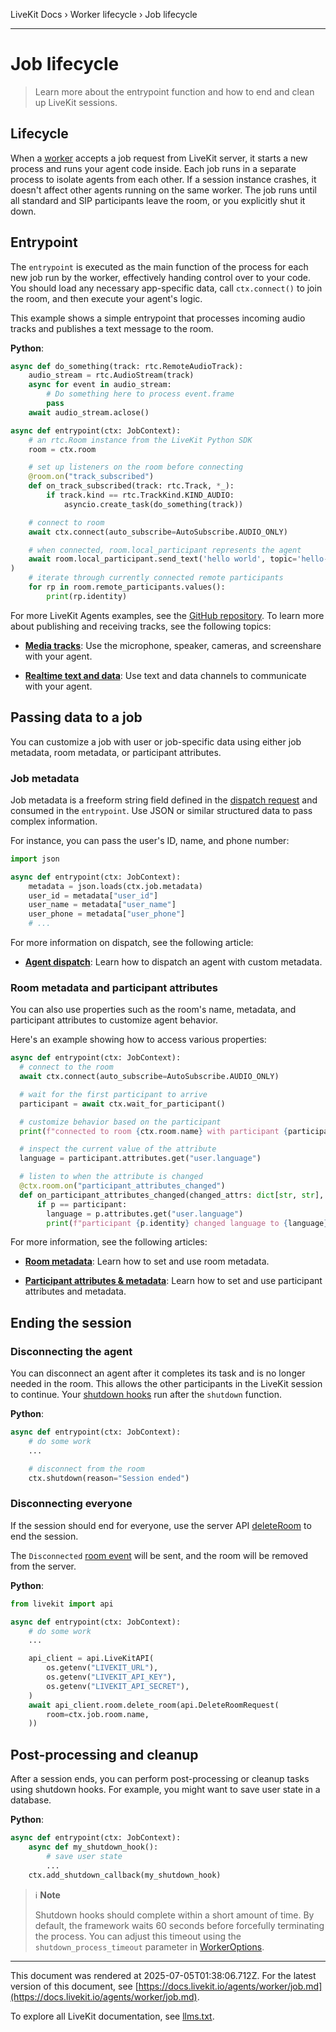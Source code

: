 LiveKit Docs › Worker lifecycle › Job lifecycle

---

# Job lifecycle

> Learn more about the entrypoint function and how to end and clean up LiveKit sessions.

## Lifecycle

When a [worker](https://docs.livekit.io/agents/worker.md) accepts a job request from LiveKit server, it starts a new process and runs your agent code inside. Each job runs in a separate process to isolate agents from each other. If a session instance crashes, it doesn't affect other agents running on the same worker. The job runs until all standard and SIP participants leave the room, or you explicitly shut it down.

## Entrypoint

The `entrypoint` is executed as the main function of the process for each new job run by the worker, effectively handing control over to your code. You should load any necessary app-specific data, call `ctx.connect()` to join the room, and then execute your agent's logic.

This example shows a simple entrypoint that processes incoming audio tracks and publishes a text message to the room.

**Python**:

```python
async def do_something(track: rtc.RemoteAudioTrack):
    audio_stream = rtc.AudioStream(track)
    async for event in audio_stream:
        # Do something here to process event.frame
        pass
    await audio_stream.aclose()

async def entrypoint(ctx: JobContext):
    # an rtc.Room instance from the LiveKit Python SDK
    room = ctx.room

    # set up listeners on the room before connecting
    @room.on("track_subscribed")
    def on_track_subscribed(track: rtc.Track, *_):
        if track.kind == rtc.TrackKind.KIND_AUDIO:
            asyncio.create_task(do_something(track))

    # connect to room
    await ctx.connect(auto_subscribe=AutoSubscribe.AUDIO_ONLY)

    # when connected, room.local_participant represents the agent
    await room.local_participant.send_text('hello world', topic='hello-world')
)
    # iterate through currently connected remote participants
    for rp in room.remote_participants.values():
        print(rp.identity)

```

For more LiveKit Agents examples, see the [GitHub repository](https://github.com/livekit/agents/tree/main/examples). To learn more about publishing and receiving tracks, see the following topics:

- **[Media tracks](https://docs.livekit.io/home/client/tracks.md)**: Use the microphone, speaker, cameras, and screenshare with your agent.

- **[Realtime text and data](https://docs.livekit.io/home/client/data.md)**: Use text and data channels to communicate with your agent.

## Passing data to a job

You can customize a job with user or job-specific data using either job metadata, room metadata, or participant attributes.

### Job metadata

Job metadata is a freeform string field defined in the [dispatch request](https://docs.livekit.io/agents/worker/agent-dispatch.md#via-api) and consumed in the `entrypoint`. Use JSON or similar structured data to pass complex information.

For instance, you can pass the user's ID, name, and phone number:

```python
import json

async def entrypoint(ctx: JobContext):
    metadata = json.loads(ctx.job.metadata)
    user_id = metadata["user_id"]
    user_name = metadata["user_name"]
    user_phone = metadata["user_phone"]
    # ...

```

For more information on dispatch, see the following article:

- **[Agent dispatch](https://docs.livekit.io/agents/worker/agent-dispatch.md#via-api)**: Learn how to dispatch an agent with custom metadata.

### Room metadata and participant attributes

You can also use properties such as the room's name, metadata, and participant attributes to customize agent behavior.

Here's an example showing how to access various properties:

```python
async def entrypoint(ctx: JobContext):
  # connect to the room
  await ctx.connect(auto_subscribe=AutoSubscribe.AUDIO_ONLY)

  # wait for the first participant to arrive
  participant = await ctx.wait_for_participant()

  # customize behavior based on the participant
  print(f"connected to room {ctx.room.name} with participant {participant.identity}")

  # inspect the current value of the attribute
  language = participant.attributes.get("user.language")

  # listen to when the attribute is changed
  @ctx.room.on("participant_attributes_changed")
  def on_participant_attributes_changed(changed_attrs: dict[str, str], p: rtc.Participant):
      if p == participant:
        language = p.attributes.get("user.language")
        print(f"participant {p.identity} changed language to {language}")

```

For more information, see the following articles:

- **[Room metadata](https://docs.livekit.io/home/client/state/room-metadata.md)**: Learn how to set and use room metadata.

- **[Participant attributes & metadata](https://docs.livekit.io/home/client/data.md#participant-attributes)**: Learn how to set and use participant attributes and metadata.

## Ending the session

### Disconnecting the agent

You can disconnect an agent after it completes its task and is no longer needed in the room. This allows the other participants in the LiveKit session to continue. Your [shutdown hooks](#post-processing-and-cleanup) run after the `shutdown` function.

**Python**:

```python
async def entrypoint(ctx: JobContext):
    # do some work
    ...

    # disconnect from the room
    ctx.shutdown(reason="Session ended")

```

### Disconnecting everyone

If the session should end for everyone, use the server API [deleteRoom](https://docs.livekit.io/home/server/managing-rooms.md#delete-a-room) to end the session.

The `Disconnected` [room event](https://docs.livekit.io/home/client/events.md) will be sent, and the room will be removed from the server.

**Python**:

```python
from livekit import api

async def entrypoint(ctx: JobContext):
    # do some work
    ...

    api_client = api.LiveKitAPI(
        os.getenv("LIVEKIT_URL"),
        os.getenv("LIVEKIT_API_KEY"),
        os.getenv("LIVEKIT_API_SECRET"),
    )
    await api_client.room.delete_room(api.DeleteRoomRequest(
        room=ctx.job.room.name,
    ))

```

## Post-processing and cleanup

After a session ends, you can perform post-processing or cleanup tasks using shutdown hooks. For example, you might want to save user state in a database.

**Python**:

```python
async def entrypoint(ctx: JobContext):
    async def my_shutdown_hook():
        # save user state
        ...
    ctx.add_shutdown_callback(my_shutdown_hook)

```

> ℹ️ **Note**
> 
> Shutdown hooks should complete within a short amount of time. By default, the framework waits 60 seconds before forcefully terminating the process. You can adjust this timeout using the `shutdown_process_timeout` parameter in [WorkerOptions](https://docs.livekit.io/agents/worker/options.md).

---

This document was rendered at 2025-07-05T01:38:06.712Z.
For the latest version of this document, see [https://docs.livekit.io/agents/worker/job.md](https://docs.livekit.io/agents/worker/job.md).

To explore all LiveKit documentation, see [llms.txt](https://docs.livekit.io/llms.txt).